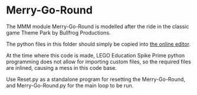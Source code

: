 # Merry-Go-Round

The MMM module Merry-Go-Round is modelled after the ride in the classic game Theme Park by Bullfrog Productions.

The python files in this folder should simply be copied into [the online editor](https://spike.legoeducation.com/).

At the time where this code is made, LEGO Education Spike Prime python programming does not allow for importing custom files, so the required files are inlined, causing a mess in this code base.

Use Reset.py as a standalone program for resetting the Merry-Go-Round, and Merry-Go-Round.py for the main loop to be run.